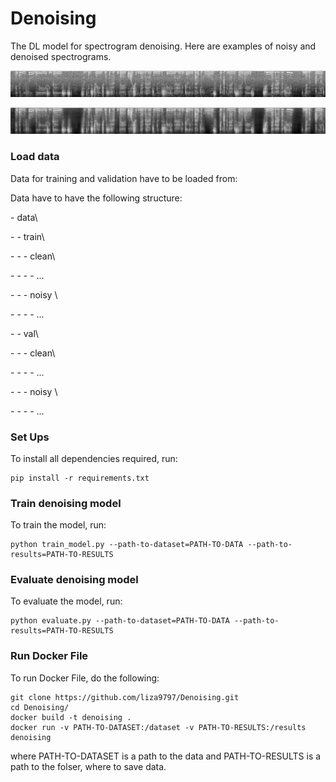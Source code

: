 # Denoising

The DL model for spectrogram denoising. Here are examples of noisy and denoised spectrograms. 

![](images/noisy.png)

![](images/clean.png)

### Load data 

Data for training and validation have to be loaded from: 

[train data]:https://drive.google.com/file/d/1jVeoX3yNGL3IqycQKwLb8Hs2N49Advuu/view

[validation data]:https://drive.google.com/file/d/1c8a9xlgThXiX4_zxAOwXkqcooz_MeSQf/view

Data have to have the following structure: 

\- data\

\- \- train\\

\- \- \- clean\\

\- \- \- \- ...

\- \- \- noisy \\
                 
\- \- \- \- ...
        
\- \- val\\

\- \- \- clean\\

\- \- \- \- ...

\- \- \- noisy \\
                 
\- \- \- \- ...


### Set Ups

To install all dependencies required, run:

```
pip install -r requirements.txt
```

### Train denoising model

To train the model, run:

```
python train_model.py --path-to-dataset=PATH-TO-DATA --path-to-results=PATH-TO-RESULTS
```

### Evaluate denoising model

To evaluate the model, run:

```
python evaluate.py --path-to-dataset=PATH-TO-DATA --path-to-results=PATH-TO-RESULTS
```

### Run Docker File

To run Docker File, do the following:

```
git clone https://github.com/liza9797/Denoising.git
cd Denoising/
docker build -t denoising .
docker run -v PATH-TO-DATASET:/dataset -v PATH-TO-RESULTS:/results denoising
```
where PATH-TO-DATASET is a path to the data and PATH-TO-RESULTS is a path to the folser, where to save data.


